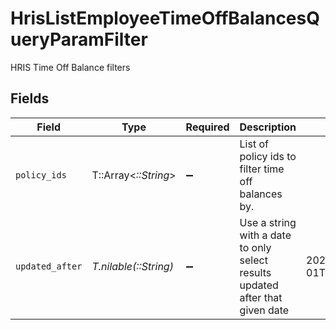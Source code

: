 # HrisListEmployeeTimeOffBalancesQueryParamFilter

HRIS Time Off Balance filters


## Fields

| Field                                                                         | Type                                                                          | Required                                                                      | Description                                                                   | Example                                                                       |
| ----------------------------------------------------------------------------- | ----------------------------------------------------------------------------- | ----------------------------------------------------------------------------- | ----------------------------------------------------------------------------- | ----------------------------------------------------------------------------- |
| `policy_ids`                                                                  | T::Array<*::String*>                                                          | :heavy_minus_sign:                                                            | List of policy ids to filter time off balances by.                            |                                                                               |
| `updated_after`                                                               | *T.nilable(::String)*                                                         | :heavy_minus_sign:                                                            | Use a string with a date to only select results updated after that given date | 2020-01-01T00:00:00.000Z                                                      |